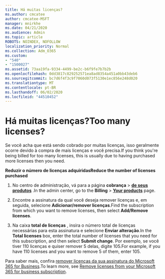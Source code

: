 ```yaml
---
title: Há muitas licenças?
ms.author: cmcatee
author: cmcatee-MSFT
manager: mnirkhe
ms.date: 04/21/2020
ms.audience: Admin
ms.topic: article
ROBOTS: NOINDEX, NOFOLLOW
localization_priority: Normal
ms.collection: Adm_O365
ms.custom:
- "540"
- "1500027"
ms.assetid: 73aa19fa-9334-4499-be2c-b6f9fe7b7b2b
ms.openlocfilehash: 0dd3817c829252571ea8ad8354a451a0bb43deb6
ms.sourcegitcommit: bc7d6f4f3c9f7060d073f5130e1ec856e248d020
ms.translationtype: MT
ms.contentlocale: pt-BR
ms.lasthandoff: 06/02/2020
ms.locfileid: "44510452"
---
```

# <a name="too-many-licenses"></a><span data-ttu-id="a4364-102">Há muitas licenças?</span><span class="sxs-lookup"><span data-stu-id="a4364-102">Too many licenses?</span></span>

<span data-ttu-id="a4364-103">Se você acha que está sendo cobrado por muitas licenças, isso geralmente ocorre devido à compra de mais licenças e você precisa.</span><span class="sxs-lookup"><span data-stu-id="a4364-103">If you think you're being billed for too many licenses, this is usually due to having purchased more licenses then you need.</span></span>
  
<span data-ttu-id="a4364-104">**Reduzir o número de licenças adquiridas**</span><span class="sxs-lookup"><span data-stu-id="a4364-104">**Reduce the number of licenses purchased**</span></span>
  
1. <span data-ttu-id="a4364-105">No centro de administração, vá para a página **cobrança** \> **[de seus produtos](https://go.microsoft.com/fwlink/p/?linkid=842054)** .</span><span class="sxs-lookup"><span data-stu-id="a4364-105">In the admin center, go to the **Billing** \> **[Your products](https://go.microsoft.com/fwlink/p/?linkid=842054)** page.</span></span>

2. <span data-ttu-id="a4364-106">Encontre a assinatura da qual você deseja remover licenças e, em seguida, selecione **Adicionar/remover licenças**.</span><span class="sxs-lookup"><span data-stu-id="a4364-106">Find the subscription from which you want to remove licenses, then select **Add/Remove licenses**.</span></span>

3. <span data-ttu-id="a4364-107">Na caixa **total de licenças** , insira o número total de licenças necessárias para esta assinatura e selecione **Enviar alteração**.</span><span class="sxs-lookup"><span data-stu-id="a4364-107">In the **Total licenses** box, enter the total number of licenses that you need for this subscription, and then select **Submit change**.</span></span> <span data-ttu-id="a4364-108">Por exemplo, se você tiver 110 licenças e quiser remover 5 delas, digite 105.</span><span class="sxs-lookup"><span data-stu-id="a4364-108">For example, if you have 110 licenses and you want to remove 5 of them, enter 105.</span></span>

<span data-ttu-id="a4364-109">Para saber mais, confira [remover licenças da sua assinatura do Microsoft 365 for Business](https://docs.microsoft.com/microsoft-365/commerce/licenses/buy-licenses).</span><span class="sxs-lookup"><span data-stu-id="a4364-109">To learn more, see [Remove licenses from your Microsoft 365 for business subscription](https://docs.microsoft.com/microsoft-365/commerce/licenses/buy-licenses).</span></span>